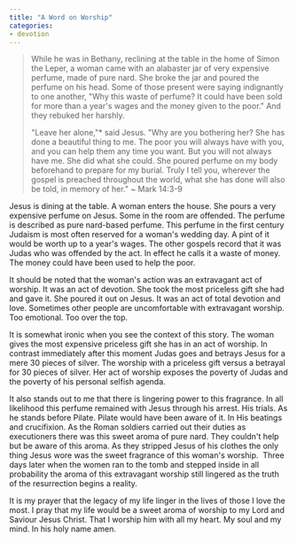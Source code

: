 ```yaml
---
title: "A Word on Worship"
categories:
- devotion
---
```


> While he was in Bethany, reclining at the table in the home of Simon the Leper, a woman came with an alabaster jar of very expensive perfume, made of pure nard. She broke the jar and poured the perfume on his head. Some of those present were saying indignantly to one another, "Why this waste of perfume? It could have been sold for more than a year's wages and the money given to the poor." And they rebuked her harshly.
>
> "Leave her alone,"* said Jesus. "Why are you bothering her? She has done a beautiful thing to me. The poor you will always have with you, and you can help them any time you want. But you will not always have me. She did what she could. She poured perfume on my body beforehand to prepare for my burial. Truly I tell you, wherever the gospel is preached throughout the world, what she has done will also be told, in memory of her."
> ~ Mark 14:3-9

Jesus is dining at the table. A woman enters the house. She pours a very expensive perfume on Jesus. Some in the room are offended. The perfume is described as pure nard-based perfume. This perfume in the first century Judaism is most often reserved for a woman's wedding day. A pint of it would be worth up to a year's wages. The other gospels record that it was Judas who was offended by the act. In effect he calls it a waste of money. The money could have been used to help the poor.

It should be noted that the woman's action was an extravagant act of worship. It was an act of devotion. She took the most priceless gift she had and gave it. She poured it out on Jesus. It was an act of total devotion and love. Sometimes other people are uncomfortable with extravagant worship. Too emotional. Too over the top.

It is somewhat ironic when you see the context of this story. The woman gives the most expensive priceless gift she has in an act of worship. In contrast immediately after this moment Judas goes and betrays Jesus for a mere 30 pieces of silver. The worship with a priceless gift versus a betrayal for 30 pieces of silver. Her act of worship exposes the poverty of Judas and the poverty of his personal selfish agenda.

It also stands out to me that there is lingering power to this fragrance. In all likelihood this perfume remained with Jesus through his arrest. His trials. As he stands before Pilate. Pilate would have been aware of it. In His beatings and crucifixion. As the Roman soldiers carried out their duties as executioners there was this sweet aroma of pure nard. They couldn't help but be aware of this aroma. As they stripped Jesus of his clothes the only thing Jesus wore was the sweet fragrance of this woman's worship.  Three days later when the women ran to the tomb and stepped inside in all probability the aroma of this extravagant worship still lingered as the truth of the resurrection begins a reality.

It is my prayer that the legacy of my life linger in the lives of those I love the most. I pray that my life would be a sweet aroma of worship to my Lord and Saviour Jesus Christ. That I worship him with all my heart. My soul and my mind. In his holy name amen.